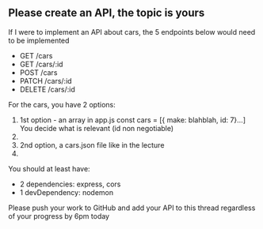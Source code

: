 ## Please create an API, the topic is yours

If I were to implement an API about cars, the 5 endpoints below would need to be implemented 
* GET /cars
* GET /cars/:id
* POST /cars
* PATCH /cars/:id
* DELETE /cars/:id
  
For the cars, you have 2 options:

1. 1st option - an array in app.js const cars = [{ make: blahblah, id: 7}…] You decide what is relevant (id non negotiable)
2. 
3. 2nd option, a cars.json file like in the lecture
4. 
You should at least have:

* 2 dependencies: express, cors
* 1 devDependency: nodemon
  
Please push your work to GitHub and add your API to this thread regardless of your progress by 6pm today